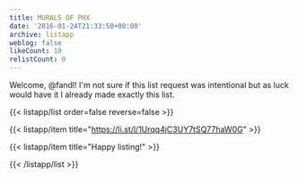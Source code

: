 ```yaml
---
title: MURALS OF PHX
date: '2016-01-24T21:33:50+00:00'
archive: listapp
weblog: false
likeCount: 10
relistCount: 0
---
```


Welcome, @fandl! I'm not sure if this list request was intentional but as luck would have it I already made exactly this list.

<!--more-->

{{< listapp/list order=false reverse=false >}}

   {{< listapp/item title="https://li.st/l/1Urqq4jC3UY7tSQ77haW0G" >}}

   {{< listapp/item title="Happy listing!" >}}

{{< /listapp/list >}}

